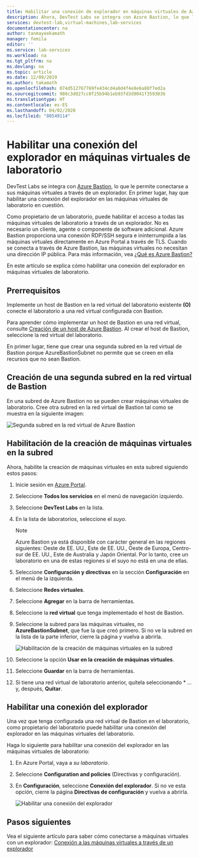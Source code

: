 ```yaml
---
title: Habilitar una conexión de explorador en máquinas virtuales de Azure DevTest Labs | Microsoft Docs
description: Ahora, DevTest Labs se integra con Azure Bastion, lo que le permite, como propietario del laboratorio, habilitar el acceso a todas las máquinas virtuales de laboratorio a través de un explorador.
services: devtest-lab,virtual-machines,lab-services
documentationcenter: na
author: tanmayeekamath
manager: femila
editor: ''
ms.service: lab-services
ms.workload: na
ms.tgt_pltfrm: na
ms.devlang: na
ms.topic: article
ms.date: 12/09/2019
ms.author: takamath
ms.openlocfilehash: 074d512767769fe434cd4a6d4f4e8e6a88f7ed2a
ms.sourcegitcommit: 980c3d827cc0f25b94b1eb93fd3d9041f3593036
ms.translationtype: HT
ms.contentlocale: es-ES
ms.lasthandoff: 04/02/2020
ms.locfileid: "80549114"
---
```

# <a name="enable-browser-connection-on-lab-virtual-machines"></a>Habilitar una conexión del explorador en máquinas virtuales de laboratorio 
DevTest Labs se integra con [Azure Bastion](https://docs.microsoft.com/azure/bastion/), lo que le permite conectarse a sus máquinas virtuales a través de un explorador. En primer lugar, hay que habilitar una conexión del explorador en las máquinas virtuales de laboratorio en cuestión.

Como propietario de un laboratorio, puede habilitar el acceso a todas las máquinas virtuales de laboratorio a través de un explorador. No es necesario un cliente, agente o componente de software adicional. Azure Bastion proporciona una conexión RDP/SSH segura e ininterrumpida a las máquinas virtuales directamente en Azure Portal a través de TLS. Cuando se conecta a través de Azure Bastion, las máquinas virtuales no necesitan una dirección IP pública. Para más información, vea [¿Qué es Azure Bastion?](../bastion/bastion-overview.md)


En este artículo se explica cómo habilitar una conexión del explorador en máquinas virtuales de laboratorio.

## <a name="prerequisites"></a>Prerrequisitos 
Implemente un host de Bastion en la red virtual del laboratorio existente **(O)** conecte el laboratorio a una red virtual configurada con Bastion. 

Para aprender cómo implementar un host de Bastion en una red virtual, consulte [Creación de un host de Azure Bastion](../bastion/bastion-create-host-portal.md). Al crear el host de Bastion, seleccione la red virtual del laboratorio. 

En primer lugar, tiene que crear una segunda subred en la red virtual de Bastion porque AzureBastionSubnet no permite que se creen en ella recursos que no sean Bastion. 

## <a name="create-a-second-sub-net-in-the-bastion-virtual-network"></a>Creación de una segunda subred en la red virtual de Bastion
En una subred de Azure Bastion no se pueden crear máquinas virtuales de laboratorio. Cree otra subred en la red virtual de Bastion tal como se muestra en la siguiente imagen:

![Segunda subred en la red virtual de Azure Bastion](./media/connect-virtual-machine-through-browser/second-subnet.png)

## <a name="enable-vm-creation-in-the-subnet"></a>Habilitación de la creación de máquinas virtuales en la subred
Ahora, habilite la creación de máquinas virtuales en esta subred siguiendo estos pasos: 

1. Inicie sesión en [Azure Portal](https://portal.azure.com).
1. Seleccione **Todos los servicios** en el menú de navegación izquierdo. 
1. Seleccione **DevTest Labs** en la lista. 
1. En la lista de laboratorios, seleccione el *suyo*. 

    > [!NOTE]
    > Azure Bastion ya está disponible con carácter general en las regiones siguientes: Oeste de EE. UU., Este de EE. UU., Oeste de Europa, Centro-sur de EE. UU., Este de Australia y Japón Oriental. Por lo tanto, cree un laboratorio en una de estas regiones si el suyo no está en una de ellas. 
    
1. Seleccione **Configuración y directivas** en la sección **Configuración** en el menú de la izquierda. 
1. Seleccione **Redes virtuales**.
1. Seleccione **Agregar** en la barra de herramientas. 
1. Seleccione la **red virtual** que tenga implementado el host de Bastion. 
1. Seleccione la subred para las máquinas virtuales, no **AzureBastionSubnet**, que fue la que creó primero. Si no ve la subred en la lista de la parte inferior, cierre la página y vuelva a abrirla. 

    ![Habilitación de la creación de máquinas virtuales en la subred](./media/connect-virtual-machine-through-browser/enable-vm-creation-subnet.png)
1. Seleccione la opción **Usar en la creación de máquinas virtuales**. 
1. Seleccione **Guardar** en la barra de herramientas. 
1. Si tiene una red virtual de laboratorio anterior, quítela seleccionando * *...* y, después, **Quitar**. 

## <a name="enable-browser-connection"></a>Habilitar una conexión del explorador 

Una vez que tenga configurada una red virtual de Bastion en el laboratorio, como propietario del laboratorio puede habilitar una conexión del explorador en las máquinas virtuales del laboratorio.

Haga lo siguiente para habilitar una conexión del explorador en las máquinas virtuales de laboratorio:

1. En Azure Portal, vaya a *su laboratorio*.
1. Seleccione **Configuration and policies** (Directivas y configuración).
1. En **Configuración**, seleccione **Conexión del explorador**. Si no ve esta opción, cierre la página **Directivas de configuración** y vuelva a abrirla. 

    ![Habilitar una conexión del explorador](./media/enable-browser-connection-lab-virtual-machines/browser-connect.png)

## <a name="next-steps"></a>Pasos siguientes
Vea el siguiente artículo para saber cómo conectarse a máquinas virtuales con un explorador: [Conexión a las máquinas virtuales a través de un explorador](connect-virtual-machine-through-browser.md)
